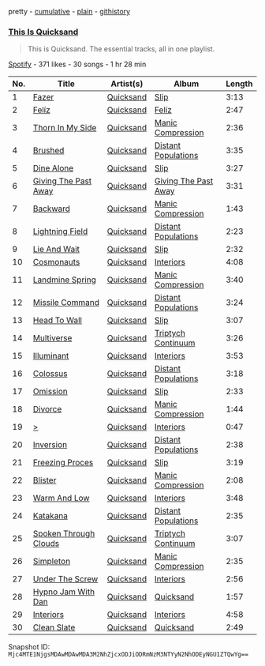pretty - [cumulative](/playlists/cumulative/37i9dQZF1DZ06evO0WtXCH.md) - [plain](/playlists/plain/37i9dQZF1DZ06evO0WtXCH) - [githistory](https://github.githistory.xyz/mackorone/spotify-playlist-archive/blob/main/playlists/plain/37i9dQZF1DZ06evO0WtXCH)

### [This Is Quicksand](https://open.spotify.com/playlist/37i9dQZF1DZ06evO0WtXCH)

> This is Quicksand\. The essential tracks, all in one playlist.

[Spotify](https://open.spotify.com/user/spotify) - 371 likes - 30 songs - 1 hr 28 min

| No. | Title | Artist(s) | Album | Length |
|---|---|---|---|---|
| 1 | [Fazer](https://open.spotify.com/track/0Bv2ixOjn8jKiVTQXE9mF8) | [Quicksand](https://open.spotify.com/artist/1GDjwZ2zwNZizuNJPmH3mE) | [Slip](https://open.spotify.com/album/3LVYsDFVGuPE7kNQyXZvgp) | 3:13 |
| 2 | [Felíz](https://open.spotify.com/track/0FuxK5rKSaHq58svnOaO73) | [Quicksand](https://open.spotify.com/artist/1GDjwZ2zwNZizuNJPmH3mE) | [Felíz](https://open.spotify.com/album/1AuXDucHakfrZb2EqrdfeL) | 2:47 |
| 3 | [Thorn In My Side](https://open.spotify.com/track/55QjemxhcFnHRvTjGHLJCO) | [Quicksand](https://open.spotify.com/artist/1GDjwZ2zwNZizuNJPmH3mE) | [Manic Compression](https://open.spotify.com/album/63jH8y8w07RTXjYqD136U6) | 2:36 |
| 4 | [Brushed](https://open.spotify.com/track/16Zjiyrktq6QBnwXF2lDTv) | [Quicksand](https://open.spotify.com/artist/1GDjwZ2zwNZizuNJPmH3mE) | [Distant Populations](https://open.spotify.com/album/616nwZda5YwqxLfX8rZciA) | 3:35 |
| 5 | [Dine Alone](https://open.spotify.com/track/27X1P8USDRbZ5RNjbbQ9d1) | [Quicksand](https://open.spotify.com/artist/1GDjwZ2zwNZizuNJPmH3mE) | [Slip](https://open.spotify.com/album/3LVYsDFVGuPE7kNQyXZvgp) | 3:27 |
| 6 | [Giving The Past Away](https://open.spotify.com/track/3RfK7XioFJ4ZDZSIb4cQzm) | [Quicksand](https://open.spotify.com/artist/1GDjwZ2zwNZizuNJPmH3mE) | [Giving The Past Away](https://open.spotify.com/album/7qBUAfoQWv76k8I1Gi7pBc) | 3:31 |
| 7 | [Backward](https://open.spotify.com/track/3OzXhpTO6Y3aDH7OzFAIbg) | [Quicksand](https://open.spotify.com/artist/1GDjwZ2zwNZizuNJPmH3mE) | [Manic Compression](https://open.spotify.com/album/63jH8y8w07RTXjYqD136U6) | 1:43 |
| 8 | [Lightning Field](https://open.spotify.com/track/76EZdckv7V2EIyvSu6hpx8) | [Quicksand](https://open.spotify.com/artist/1GDjwZ2zwNZizuNJPmH3mE) | [Distant Populations](https://open.spotify.com/album/616nwZda5YwqxLfX8rZciA) | 2:23 |
| 9 | [Lie And Wait](https://open.spotify.com/track/6eLn8XKQQbt1GHAwZcg4Wp) | [Quicksand](https://open.spotify.com/artist/1GDjwZ2zwNZizuNJPmH3mE) | [Slip](https://open.spotify.com/album/3LVYsDFVGuPE7kNQyXZvgp) | 2:32 |
| 10 | [Cosmonauts](https://open.spotify.com/track/0IAF0KIM3Cnp7WhOVJfFuS) | [Quicksand](https://open.spotify.com/artist/1GDjwZ2zwNZizuNJPmH3mE) | [Interiors](https://open.spotify.com/album/0kqHdaOSkbZePBPZPvIcqW) | 4:08 |
| 11 | [Landmine Spring](https://open.spotify.com/track/4kqAUoDhmGzFw8BCl2X5vA) | [Quicksand](https://open.spotify.com/artist/1GDjwZ2zwNZizuNJPmH3mE) | [Manic Compression](https://open.spotify.com/album/63jH8y8w07RTXjYqD136U6) | 3:40 |
| 12 | [Missile Command](https://open.spotify.com/track/2krrGxaYhLQwRu3QPkPnmB) | [Quicksand](https://open.spotify.com/artist/1GDjwZ2zwNZizuNJPmH3mE) | [Distant Populations](https://open.spotify.com/album/616nwZda5YwqxLfX8rZciA) | 3:24 |
| 13 | [Head To Wall](https://open.spotify.com/track/75EwFbw7cPAoTFDAxtFfzm) | [Quicksand](https://open.spotify.com/artist/1GDjwZ2zwNZizuNJPmH3mE) | [Slip](https://open.spotify.com/album/3LVYsDFVGuPE7kNQyXZvgp) | 3:07 |
| 14 | [Multiverse](https://open.spotify.com/track/6vizvvoC227kBMQzBqNJyz) | [Quicksand](https://open.spotify.com/artist/1GDjwZ2zwNZizuNJPmH3mE) | [Triptych Continuum](https://open.spotify.com/album/2o6B7VhjL5tgbAa4c4ukK0) | 3:26 |
| 15 | [Illuminant](https://open.spotify.com/track/2rpJtmeLU52N5WbR7BLfUX) | [Quicksand](https://open.spotify.com/artist/1GDjwZ2zwNZizuNJPmH3mE) | [Interiors](https://open.spotify.com/album/0kqHdaOSkbZePBPZPvIcqW) | 3:53 |
| 16 | [Colossus](https://open.spotify.com/track/2nxTdYXI2XnscHguTOseg7) | [Quicksand](https://open.spotify.com/artist/1GDjwZ2zwNZizuNJPmH3mE) | [Distant Populations](https://open.spotify.com/album/616nwZda5YwqxLfX8rZciA) | 3:18 |
| 17 | [Omission](https://open.spotify.com/track/7ckA1e9ERiVGLj9pKYivO0) | [Quicksand](https://open.spotify.com/artist/1GDjwZ2zwNZizuNJPmH3mE) | [Slip](https://open.spotify.com/album/3LVYsDFVGuPE7kNQyXZvgp) | 2:33 |
| 18 | [Divorce](https://open.spotify.com/track/6sOB7Q3V0k6mJBv6wPe4NN) | [Quicksand](https://open.spotify.com/artist/1GDjwZ2zwNZizuNJPmH3mE) | [Manic Compression](https://open.spotify.com/album/63jH8y8w07RTXjYqD136U6) | 1:44 |
| 19 | [>](https://open.spotify.com/track/3eEe37Y0ecng4dD8awUnA7) | [Quicksand](https://open.spotify.com/artist/1GDjwZ2zwNZizuNJPmH3mE) | [Interiors](https://open.spotify.com/album/0kqHdaOSkbZePBPZPvIcqW) | 0:47 |
| 20 | [Inversion](https://open.spotify.com/track/6mX2BJMkmr2JvXyLRXhR0d) | [Quicksand](https://open.spotify.com/artist/1GDjwZ2zwNZizuNJPmH3mE) | [Distant Populations](https://open.spotify.com/album/616nwZda5YwqxLfX8rZciA) | 2:38 |
| 21 | [Freezing Proces](https://open.spotify.com/track/5VBol3e1pnxK1yjsl0jppx) | [Quicksand](https://open.spotify.com/artist/1GDjwZ2zwNZizuNJPmH3mE) | [Slip](https://open.spotify.com/album/3LVYsDFVGuPE7kNQyXZvgp) | 3:19 |
| 22 | [Blister](https://open.spotify.com/track/6NnO1eSFVOW8cLnfJvfy60) | [Quicksand](https://open.spotify.com/artist/1GDjwZ2zwNZizuNJPmH3mE) | [Manic Compression](https://open.spotify.com/album/63jH8y8w07RTXjYqD136U6) | 2:08 |
| 23 | [Warm And Low](https://open.spotify.com/track/57yUjPDCY10YUcXLhUFY4F) | [Quicksand](https://open.spotify.com/artist/1GDjwZ2zwNZizuNJPmH3mE) | [Interiors](https://open.spotify.com/album/0kqHdaOSkbZePBPZPvIcqW) | 3:48 |
| 24 | [Katakana](https://open.spotify.com/track/32BYPMEddd8a8LXToTelRw) | [Quicksand](https://open.spotify.com/artist/1GDjwZ2zwNZizuNJPmH3mE) | [Distant Populations](https://open.spotify.com/album/616nwZda5YwqxLfX8rZciA) | 2:35 |
| 25 | [Spoken Through Clouds](https://open.spotify.com/track/5fmbZlkalVRdnXklTnnI3G) | [Quicksand](https://open.spotify.com/artist/1GDjwZ2zwNZizuNJPmH3mE) | [Triptych Continuum](https://open.spotify.com/album/2o6B7VhjL5tgbAa4c4ukK0) | 3:07 |
| 26 | [Simpleton](https://open.spotify.com/track/2Jo7mEf8lL1tUaxFLyHZBu) | [Quicksand](https://open.spotify.com/artist/1GDjwZ2zwNZizuNJPmH3mE) | [Manic Compression](https://open.spotify.com/album/63jH8y8w07RTXjYqD136U6) | 2:35 |
| 27 | [Under The Screw](https://open.spotify.com/track/0PrZsr6FIiBu3p8uJrbFjg) | [Quicksand](https://open.spotify.com/artist/1GDjwZ2zwNZizuNJPmH3mE) | [Interiors](https://open.spotify.com/album/0kqHdaOSkbZePBPZPvIcqW) | 2:56 |
| 28 | [Hypno Jam With Dan](https://open.spotify.com/track/05i8S2cGUeh0cIxS8mJfBa) | [Quicksand](https://open.spotify.com/artist/1GDjwZ2zwNZizuNJPmH3mE) | [Quicksand](https://open.spotify.com/album/1sGzf87xjiWHd2vyA3gD1S) | 1:57 |
| 29 | [Interiors](https://open.spotify.com/track/600rxqKGJUS6gMD5klZj5l) | [Quicksand](https://open.spotify.com/artist/1GDjwZ2zwNZizuNJPmH3mE) | [Interiors](https://open.spotify.com/album/0kqHdaOSkbZePBPZPvIcqW) | 4:58 |
| 30 | [Clean Slate](https://open.spotify.com/track/5b3GgYZdWKFyAjYBosWdqI) | [Quicksand](https://open.spotify.com/artist/1GDjwZ2zwNZizuNJPmH3mE) | [Quicksand](https://open.spotify.com/album/1sGzf87xjiWHd2vyA3gD1S) | 2:49 |

Snapshot ID: `Mjc4MTE1NjgsMDAwMDAwMDA3M2NhZjcxODJiODRmNzM3NTYyN2NhODEyNGU1ZTQwYg==`

